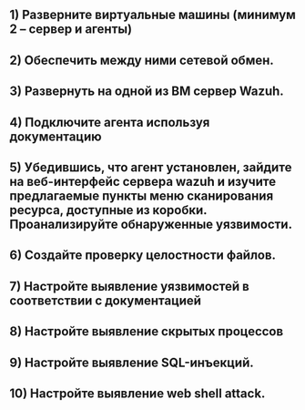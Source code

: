 ## 1) Разверните виртуальные машины (минимум 2 – сервер и агенты)
## 2) Обеспечить между ними сетевой обмен.
## 3) Развернуть на одной из ВМ сервер Wazuh.
## 4) Подключите агента используя документацию 
## 5) Убедившись, что агент установлен, зайдите на веб-интерфейс сервера wazuh и изучите предлагаемые пункты меню сканирования ресурса, доступные из коробки. Проанализируйте обнаруженные уязвимости. 
## 6) Создайте проверку целостности файлов. 
## 7) Настройте выявление уязвимостей в соответствии с документацией 
## 8) Настройте выявление скрытых процессов 
## 9) Настройте выявление SQL-инъекций. 
## 10) Настройте выявление web shell attack. 
